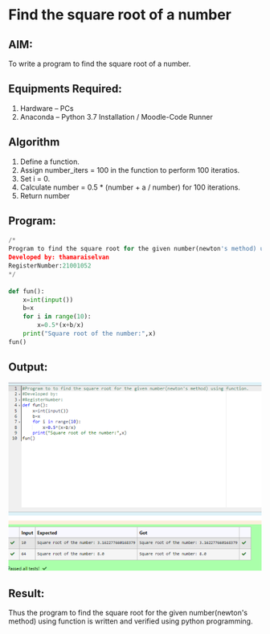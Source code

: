 # Find the square root of a number

## AIM:
To write a program to find the square root of a number.

## Equipments Required:
1. Hardware – PCs
2. Anaconda – Python 3.7 Installation / Moodle-Code Runner

## Algorithm
1. Define a function.
2. Assign number_iters = 100 in the function to perform 100 iteratios.
3. Set i = 0.
4. Calculate  number = 0.5 * (number + a / number) for 100 iterations.
5. Return number

## Program:
~~~ python
/*
Program to find the square root for the given number(newton's method) using function.
Developed by: thamaraiselvan
RegisterNumber:21001052  
*/

def fun():
    x=int(input())
    b=x
    for i in range(10):
        x=0.5*(x+b/x)
    print("Square root of the number:",x)
fun()
~~~ 

## Output:
![square root of a number](tham.png)


## Result:
Thus the program to find the square root for the given number(newton's method) using function is written and verified using python programming.

